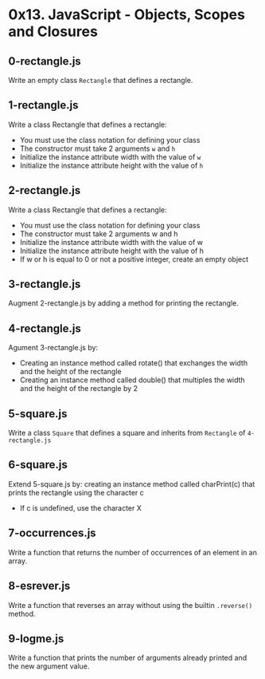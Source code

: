 # 0x13. JavaScript - Objects, Scopes and Closures

## 0-rectangle.js
Write an empty class `Rectangle` that defines a rectangle.

## 1-rectangle.js
Write a class Rectangle that defines a rectangle:
- You must use the class notation for defining your class
- The constructor must take 2 arguments `w` and `h`
- Initialize the instance attribute width with the value of `w`
- Initialize the instance attribute height with the value of `h`

## 2-rectangle.js
Write a class Rectangle that defines a rectangle:
- You must use the class notation for defining your class
- The constructor must take 2 arguments w and h
- Initialize the instance attribute width with the value of w
- Initialize the instance attribute height with the value of h
- If w or h is equal to 0 or not a positive integer, create an empty object

## 3-rectangle.js
Augment 2-rectangle.js by adding a method for printing the rectangle.

## 4-rectangle.js
Agument 3-rectangle.js by:
- Creating an instance method called rotate() that exchanges the width and the height of the rectangle
- Creating an instance method called double() that multiples the width and the height of the rectangle by 2

## 5-square.js
Write a class `Square` that defines a square and inherits from `Rectangle` of `4-rectangle.js`

## 6-square.js
Extend 5-square.js by:
creating an instance method called charPrint(c) that prints the rectangle using the character c
- If c is undefined, use the character X

## 7-occurrences.js
Write a function that returns the number of occurrences of an element in an array.

## 8-esrever.js
Write a function that reverses an array without using the builtin `.reverse()` method.

## 9-logme.js
Write a function that prints the number of arguments already printed and the new argument value.
